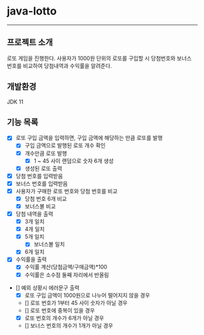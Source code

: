 # java-lotto

---
## 프로젝트 소개
로또 게임을 진행한다.
사용자가 1000원 단위의 로또를 구입할 시 당첨번호와 보너스 번호를 비교하여 당첨내역과 수익률을 알려준다.

## 개발환경
JDK 11


## 기능 목록
- [x] 로또 구입 금액을 입력하면, 구입 금액에 해당하는 만큼 로또를 발행
  - [x] 구입 금액으로 발행된 로또 개수 확인
  - [x] 개수만큼 로또 발행
    - [x] 1 ~ 45 사이 랜덤으로 숫자 6개 생성
  - [x] 생성된 로또 출력
- [x] 당첨 번호를 입력받음
- [x] 보너스 번호를 입력받음
- [x] 사용자가 구매한 로또 번호와 당첨 번호를 비교
  - [x] 당첨 번호 6개 비교
  - [x] 보너스볼 비교
- [x] 당첨 내역을 출력
  - [x] 3개 일치
  - [x] 4개 일치
  - [x] 5개 일치
    - [x] 보너스볼 일치
  - [x] 6개 일치
- [x] 수익률을 출력
  - [x] 수익률 계산(당첨금액/구매금액)*100
  - [x] 수익률은 소수점 둘째 자리에서 반올림
- [] 예외 상황시 에러문구 출력
  - [x] 로또 구입 금액이 1000원으로 나누어 떨어지지 않을 경우
  - [] 로또 번호가 1부터 45 사이 숫자가 아닐 경우
  - [] 로또 번호에 중복이 있을 경우
  - [x] 로또 번호의 개수가 6개가 아닐 경우
  - [] 보너스 번호의 개수가 1개가 아닐 경우